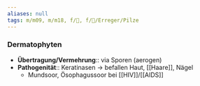 ```yaml
---
aliases: null
tags: m/m09, m/m18, f/🦠, f/🦠/Erreger/Pilze
---
```

### Dermatophyten
- **Übertragung/Vermehrung**:: via Sporen (aerogen)
- **Pathogenität**:: Keratinasen → befallen Haut, [[Haare]], Nägel
	- Mundsoor, Ösophagussoor bei [[HIV]]/[[AIDS]]